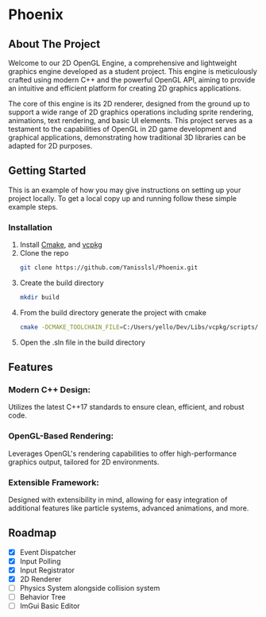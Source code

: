 # Phoenix
<!-- ABOUT THE PROJECT -->
## About The Project
Welcome to our 2D OpenGL Engine, a comprehensive and lightweight graphics engine developed as a student project. This engine is meticulously crafted using modern C++ and the powerful OpenGL API, aiming to provide an intuitive and efficient platform for creating 2D graphics applications.

The core of this engine is its 2D renderer, designed from the ground up to support a wide range of 2D graphics operations including sprite rendering, animations, text rendering, and basic UI elements. This project serves as a testament to the capabilities of OpenGL in 2D game development and graphical applications, demonstrating how traditional 3D libraries can be adapted for 2D purposes.

<!-- GETTING STARTED -->
## Getting Started

This is an example of how you may give instructions on setting up your project locally.
To get a local copy up and running follow these simple example steps.

### Installation

1. Install [Cmake](https://cmake.org/download/), and [vcpkg](https://vcpkg.io/en/getting-started)
2. Clone the repo
   ```sh
   git clone https://github.com/Yanisslsl/Phoenix.git
   ```
3. Create the build directory
      ```sh
      mkdir build
      ```
4. From the build directory generate the project with cmake
    ```sh
    cmake -DCMAKE_TOOLCHAIN_FILE=C:/Users/yello/Dev/Libs/vcpkg/scripts/buildsystems/vcpkg.cmake ..
     ```
5. Open the .sln file in the build directory

## Features

### Modern C++ Design:
Utilizes the latest C++17 standards to ensure clean, efficient, and robust code.
### OpenGL-Based Rendering: 
Leverages OpenGL's rendering capabilities to offer high-performance graphics output, tailored for 2D environments.
### Extensible Framework: 
Designed with extensibility in mind, allowing for easy integration of additional features like particle systems, advanced animations, and more.

<!-- ROADMAP -->
## Roadmap

- [x] Event Dispatcher
- [x] Input Polling
- [x] Input Registrator
- [x] 2D Renderer
- [ ] Physics System alongside collision system
- [ ] Behavior Tree
- [ ] ImGui Basic Editor
